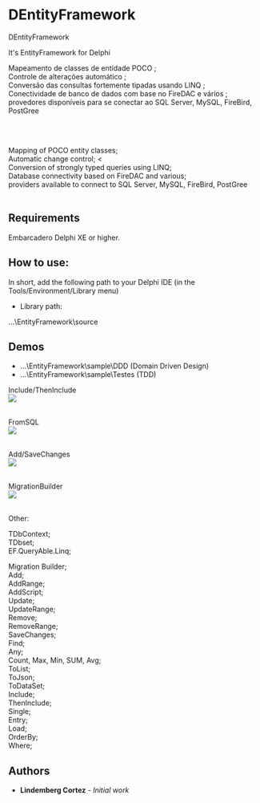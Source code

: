 # DEntityFramework
DEntityFramework

It's EntityFramework for Delphi

Mapeamento de classes de entidade POCO ;<br>
Controle de alterações automático ;<br>
Conversão das consultas fortemente tipadas usando LINQ ;<br>
Conectividade de banco de dados com base no FireDAC e vários ; <br>
provedores disponíveis para se conectar ao SQL Server,  MySQL, FireBird, PostGree<br>

<br><br>

Mapping of POCO entity classes; <br>
Automatic change control; <<br>
Conversion of strongly typed queries using LINQ; <br>
Database connectivity based on FireDAC and various; <br>
providers available to connect to SQL Server, MySQL, FireBird, PostGree<br><br>

## Requirements

Embarcadero Delphi XE or higher.

## How to use:

In short, add the following path to your Delphi IDE (in the Tools/Environment/Library menu)

* Library path:

...\EntityFramework\source

## Demos

* ...\EntityFramework\sample\DDD (Domain Driven Design)<br>
* ...\EntityFramework\sample\Testes (TDD)<br>


Include/ThenInclude<br>
<img src="https://github.com/LinlindembergCz/DEntityFramework/blob/master/DEF5.png"></img><br><br>

FromSQL<br>
<img src="https://github.com/LinlindembergCz/DEntityFramework/blob/master/DEF2.png"></img><br><br>

Add/SaveChanges<br>
<img src="https://github.com/LinlindembergCz/DEntityFramework/blob/master/DEF3.png"></img><br><br>

MigrationBuilder<br>
<img src="https://github.com/LinlindembergCz/DEntityFramework/blob/master/DEF4.png"></img><br><br>

Other:

TDbContext;<br>
TDbset<T>;<br>
EF.QueryAble.Linq;<br>

Migration Builder;<br>
Add;<br>
AddRange;<br>
AddScript;<br>
Update;<br>
UpdateRange;<br>
Remove;<br>
RemoveRange;<br>
SaveChanges;<br>
Find;<br>
Any;<br>
Count, Max, Min, SUM, Avg;<br>
ToList;<br>
ToJson;<br>
ToDataSet;<br>
Include;<br>
ThenInclude;<br>
Single;<br>
Entry;<br>
Load;<br>
OrderBy;<br>
Where;<br>




## Authors

* **Lindemberg Cortez** - *Initial work*
